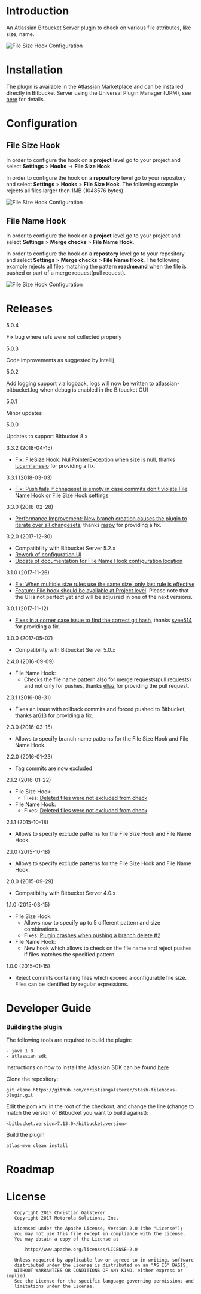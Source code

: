 # Introduction
An Atlassian Bitbucket Server plugin to check on various file attributes, like size, name.

![File Size Hook Configuration](screenshots/file-hooks-plugin-comfiguration.png)

# Installation
The plugin is available in the [Atlassian Marketplace](https://marketplace.atlassian.com/plugins/org.christiangalsterer.stash-filehooks-plugin) and can be installed directly in Bitbucket Server using the Universal Plugin Manager (UPM), see [here](https://marketplace.atlassian.com/plugins/org.christiangalsterer.stash-filehooks-plugin#tabs-installation) for details.

# Configuration
## File Size Hook
In order to configure the hook on a **project** level go to your project and select **Settings** > **Hooks** -> **File Size Hook**.

In order to configure the hook on a **repository** level go to your repository and select **Settings** > **Hooks** > **File Size Hook**.
The following example rejects all files larger then 1MB (1048576 bytes).

![File Size Hook Configuration](screenshots/file-hooks-plugin-filesize-hook-configuration.png)


## File Name Hook
In order to configure the hook on a **project** level go to your project and select **Settings** > **Merge checks** > **File Name Hook**.

In order to configure the hook on a **repostory** level go to your repository and select **Settings** > **Merge checks** > **File Name Hook**.
The following example rejects all files matching the pattern **readme.md** when the file is pushed or part of a merge request(pull request).

![File Size Hook Configuration](screenshots/file-hooks-plugin-filename-hook-configuration.png)

# Releases
5.0.4

Fix bug where refs were not collected properly

5.0.3

Code improvements as suggested by Intellij

5.0.2

Add logging support via logback, logs will now be written to atlassian-bitbucket.log when debug is enabled in the Bitbucket GUI

5.0.1

Minor updates

5.0.0

Updates to support Bitbucket 8.x

3.3.2 (2018-04-15)

* [Fix: FileSize Hook: NullPointerException when size is null](https://github.com/christiangalsterer/stash-filehooks-plugin/issues/43), thanks [lucamilanesio](https://github.com/lucamilanesio) for providing a fix.

3.3.1 (2018-03-03)

* [Fix: Push fails if chnageset is emoty in case commits don't violate File Name Hook or File Size Hook settings](https://github.com/christiangalsterer/stash-filehooks-plugin/issues/41)

3.3.0 (2018-02-28)

* [Performance Improvement: New branch creation causes the plugin to iterate over all changesets](https://github.com/christiangalsterer/stash-filehooks-plugin/issues/1), thanks [raspy](https://github.com/raspy) for providing a fix.


3.2.0 (2017-12-30)

* Compatibility with Bitbucket Server 5.2.x
* [Rework of configuration UI](https://github.com/christiangalsterer/stash-filehooks-plugin/issues/36)
* [Update of documentation for File Name Hook configuration location](https://github.com/christiangalsterer/stash-filehooks-plugin/issues/32)

3.1.0 (2017-11-26)

* [Fix: When multiple size rules use the same size, only last rule is effective](https://github.com/christiangalsterer/stash-filehooks-plugin/issues/31)
* [Feature: File hook should be available at Project level](https://github.com/christiangalsterer/stash-filehooks-plugin/issues/35). Please note that the UI is not perfect yet and will be adjusred in one of the next versions.

3.0.1 (2017-11-12)

* [Fixes in a corner case issue to find the correct git hash](https://github.com/christiangalsterer/stash-filehooks-plugin/issues/27), thanks [syee514](https://github.com/syee514) for providing a fix.


3.0.0 (2017-05-07)

* Compatibility with Bitbucket Server 5.0.x

2.4.0 (2016-09-09)

* File Name Hook:
  * Checks the file name pattern also for merge requests(pull requests) and not only for pushes, thanks [ellaz](https://github.com/ellaz) for providing the pull request.

2.3.1 (2016-08-31)

* Fixes an issue with rollback commits and forced pushed to Bitbucket, thanks [ar613](https://github.com/ar613) for providing a fix.

2.3.0 (2016-03-15)

* Allows to specify branch name patterns for the File Size Hook and File Name Hook.

2.2.0 (2016-01-23)

* Tag commits are now excluded

2.1.2 (2016-01-22)

* File Size Hook:
  * Fixes: [Deleted files were not excluded from check](https://github.com/christiangalsterer/stash-filehooks-plugin/issues/11)
* File Name Hook:
  * Fixes: [Deleted files were not excluded from check](https://github.com/christiangalsterer/stash-filehooks-plugin/issues/11)

2.1.1 (2015-10-18)

* Allows to specify exclude patterns for the File Size Hook and File Name Hook.

2.1.0 (2015-10-18)

* Allows to specify exclude patterns for the File Size Hook and File Name Hook.

2.0.0 (2015-09-29)

* Compatibility with Bitbucket Server 4.0.x

1.1.0 (2015-03-15)

* File Size Hook:
  * Allows now to specify up to 5 different pattern and size combinations.
  * Fixes: [Plugin crashes when pushing a branch delete #2](https://github.com/christiangalsterer/stash-filehooks-plugin/issues/2)
* File Name Hook:
  * New hook which allows to check on the file name and reject pushes if files matches the specified pattern
  

1.0.0 (2015-01-15)

* Reject commits containing files which exceed a configurable file size. Files can be identified by regular expressions.

# Developer Guide

### Building the plugin

The following tools are required to build the plugin:
```
- java 1.8
- atlassian sdk
```
Instructions on how to install the Atlassian SDK can be found [here](https://developer.atlassian.com/server/framework/atlassian-sdk/install-the-atlassian-sdk-on-a-linux-or-mac-system/)

Clone the repository:

```
git clone https://github.com/christiangalsterer/stash-filehooks-plugin.git
```
Edit the pom.xml in the root of the checkout, and change the line (change to match the version of Bitbucket you want to build against):

```
<bitbucket.version>7.13.0</bitbucket.version>
```
Build the plugin
```
atlas-mvn clean install
```

# Roadmap


# License

```
   Copyright 2015 Christian Galsterer
   Copyright 2017 Motorola Solutions, Inc.

   Licensed under the Apache License, Version 2.0 (the "License");
   you may not use this file except in compliance with the License.
   You may obtain a copy of the License at

       http://www.apache.org/licenses/LICENSE-2.0

   Unless required by applicable law or agreed to in writing, software
   distributed under the License is distributed on an "AS IS" BASIS,
   WITHOUT WARRANTIES OR CONDITIONS OF ANY KIND, either express or implied.
   See the License for the specific language governing permissions and
   limitations under the License.
```
